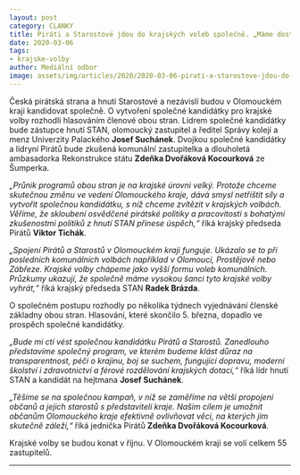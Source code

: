 ```yaml
---
layout: post
category: CLANKY
title: Piráti a Starostové jdou do krajských voleb společně. „Máme dost sil i zkušeností, abychom zvítězili,“ říkají. 
date: 2020-03-06
tags: 
- krajske-volby
author: Mediální odbor
image: assets/img/articles/2020/2020-03-06-pirati-a-starostove-jdou-do-voleb-spolecne.png  #751x422 pixelu
---
```

 Česká pirátská strana a hnutí Starostové a nezávislí budou v Olomouckém kraji kandidovat společně. O vytvoření společné kandidátky pro krajské volby rozhodli hlasováním členové obou stran. Lídrem společné kandidátky bude zástupce hnutí STAN, olomoucký zastupitel a ředitel Správy kolejí a menz Univerzity Palackého **Josef Suchánek**. Dvojkou společné kandidátky a lídryní Pirátů bude zkušená komunální zastupitelka a dlouholetá ambasadorka Rekonstrukce státu **Zdeňka Dvořáková Kocourková** ze Šumperka. 

*„Průnik programů obou stran je na krajské úrovni velký. Protože chceme skutečnou změnu ve vedení Olomouckého kraje, dává smysl netříštit síly a vytvořit společnou kandidátku, s níž chceme zvítězit v krajských volbách. Věříme, že skloubení osvědčené pirátské politiky a pracovitosti s bohatými zkušenostmi politiků z hnutí STAN přinese úspěch,“* říká krajský předseda Pirátů **Viktor Tichák**. 

*„Spojení Pirátů a Starostů v Olomouckém kraji funguje. Ukázalo se to při posledních komunálních volbách například v Olomouci, Prostějově nebo Zábřeze. Krajské volby chápeme jako vyšší formu voleb komunálních. Průzkumy ukazují, že společně máme vysokou šanci tyto krajské volby vyhrát,“* říká krajský předseda STAN **Radek Brázda**.

O společném postupu rozhodly po několika týdnech vyjednávání členské základny obou stran. Hlasování, které skončilo 5. března, dopadlo ve prospěch společné kandidátky. 

*„Bude mi ctí vést společnou kandidátku Pirátů a Starostů. Zanedlouho představíme společný program, ve kterém budeme klást důraz na transparentnost, péči o krajinu, boj se suchem, fungující dopravu, moderní školství i zdravotnictví a férové rozdělování krajských dotací,“* říká lídr hnutí STAN a kandidát na hejtmana **Josef Suchánek**. 

*„Těšíme se na společnou kampaň, v níž se zaměříme na větší propojení občanů a jejich starostů s představiteli kraje. Našim cílem je umožnit občanům Olomouckého kraje efektivně ovlivňovat věci, na kterých jim skutečně záleží,“* říká jednička Pirátů **Zdeňka Dvořáková Kocourková**.

Krajské volby se budou konat v říjnu. V Olomouckém kraji se volí celkem 55 zastupitelů. 

---
